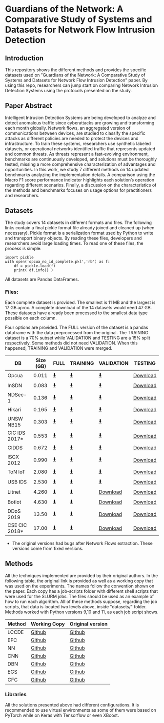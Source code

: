 # Guardians of the Network: A Comparative Study of Systems and Datasets for Network Flow Intrusion Detection


## Introduction
This repository shows the different methods and provides the specific datasets used on "Guardians of the Network: A Comparative Study of Systems and Datasets for Network Flow Intrusion Detection" paper. By using this repo, researchers can jump start on comparing Network Intrusion Detection Systems using the protocols presented on  the study.

## Paper Abstract
Intelligent Intrusion Detection Systems are being developed to analyze and detect anomalous traffic since cyberattacks are growing and transforming each month globally. Network flows, an aggregated version of communications between devices, are studied to classify the specific attacks as different policies are needed to protect the devices and infrastructure. To train these systems, researchers use synthetic labeled datasets, or operational networks identified traffic that represents updated and common threats. As threats represent a fast-evolving environment, benchmarks are continuously developed, and solutions must be thoroughly tested, missing a more comprehensive characterization of advantages and opportunities. In this work, we study 7 different methods on 14 updated benchmarks analyzing the implementation details. A comparison using the Macro F1 score performance indicator highlights each solution’s operation regarding different scenarios. Finally, a discussion on the characteristics of the methods and benchmarks focuses on usage options for practitioners and researchers.

## Datasets

The study covers 14 datasets in different formats and files. The following links contain a final pickle format file already joined and cleaned up (when necessary). Pickle format is a serialization format used by Python to write and transport binary objects. By reading these files, developers and researchers avoid large loading times. To read one of these files, the process is simple:

```
import pickle
with open('opcua_no_id_complete.pkl','rb') as f:
    df = pickle.load(f)
    print( df.info() )
```

All datasets are Pandas DataFrames. 

### Files:
Each complete dataset is provided. The smallest is 11 MB and the largest is 17 GB aprox. A complete download of the 14 datasets would need 47 GB. These datasets have already been processed to the smallest data type possible on each column. 

Four options are provided. The FULL version of the dataset is a pandas dataframe with the data preprocessed from the original. The TRAINING dataset is a 70% subset while VALIDATION and TESTING are a 15% split respectively. Some methods did not need VALIDATION. When this happened, TRAINING and VALIDATION were merged.


| DB           | Size (GB)    | FULL                                                                                                                                                                                        | TRAINING                                                                                                                                                                                      | VALIDATION | TESTING  |
|--------------|--------------|---------------------------------------------------------------------------------------------------------------------------------------------------------------------------------------------|-----------------------------------------------------------------------------------------------------------------------------------------------------------------------------------------------|------------|----------|
| Opcua        | 0.011        | [:arrow_down:](https://uottawa-my.sharepoint.com/personal/pbranco_uottawa_ca/Documents/IDS-paper-datasets/Full%20Data/opcua_no_id_complete.pkl?csf=1&web=1&e=Moonxa)                        | [:arrow_down:](https://uottawa-my.sharepoint.com/personal/pbranco_uottawa_ca/Documents/IDS-paper-datasets/Training%20Data/opcua_no_id_complete_train.pkl?csf=1&web=1&e=pc4EaL)                    | [:arrow_down:](https://uottawa-my.sharepoint.com/personal/pbranco_uottawa_ca/Documents/IDS-paper-datasets/Validation%20Data/opcua_no_id_complete_validation.pkl?csf=1&web=1&e=MEN8US)                         | [Download]() |
| InSDN        | 0.083        | [:arrow_down:](https://uottawa-my.sharepoint.com/personal/pbranco_uottawa_ca/Documents/IDS-paper-datasets/Full%20Data/insdata_no_flow_id_no_ts_complete.pkl?csf=1&web=1&e=kgNjAc)           | [:arrow_down:](https://uottawa-my.sharepoint.com/personal/pbranco_uottawa_ca/Documents/IDS-paper-datasets/Training%20Data/insdata_no_flow_id_no_ts_complete_train.pkl?csf=1&web=1&e=GYfPph)       | [:arrow_down:](https://uottawa-my.sharepoint.com/personal/pbranco_uottawa_ca/Documents/IDS-paper-datasets/Validation%20Data/insdata_no_flow_id_no_ts_complete_validation.pkl?csf=1&web=1&e=E9hdb4)            | [Download]() |
| NDSec-1      | 0.136        | [:arrow_down:](https://uottawa-my.sharepoint.com/personal/pbranco_uottawa_ca/Documents/IDS-paper-datasets/Full%20Data/nds1_clean_complete.pkl?csf=1&web=1&e=kXSGsT)                         | [:arrow_down:](https://uottawa-my.sharepoint.com/personal/pbranco_uottawa_ca/Documents/IDS-paper-datasets/Training%20Data/nds1_clean_complete_train.pkl?csf=1&web=1&e=ldV10M)                     | [:arrow_down:](https://uottawa-my.sharepoint.com/personal/pbranco_uottawa_ca/Documents/IDS-paper-datasets/Validation%20Data/nds1_clean_complete_validation.pkl?csf=1&web=1&e=PmA3me)                          | [Download]() |
| Hikari       | 0.165        | [:arrow_down:](https://uottawa-my.sharepoint.com/personal/pbranco_uottawa_ca/Documents/IDS-paper-datasets/Full%20Data/hikari_no_flow_id_complete.pkl?csf=1&web=1&e=dDq2ul)                  | [:arrow_down:](https://uottawa-my.sharepoint.com/personal/pbranco_uottawa_ca/Documents/IDS-paper-datasets/Training%20Data/hikari_no_flow_id_complete_train.pkl?csf=1&web=1&e=1lRIDq)              | [:arrow_down:](https://uottawa-my.sharepoint.com/personal/pbranco_uottawa_ca/Documents/IDS-paper-datasets/Validation%20Data/hikari_no_flow_id_complete_validation.pkl?csf=1&web=1&e=2vbwGi)                   | [Download]() |
| UNSW NB15    | 0.303        | [:arrow_down:](https://uottawa-my.sharepoint.com/personal/pbranco_uottawa_ca/Documents/IDS-paper-datasets/Full%20Data/nfunswnb15_no_flow_id_complete.pkl?csf=1&web=1&e=5kKsZx)              | [:arrow_down:](https://uottawa-my.sharepoint.com/personal/pbranco_uottawa_ca/Documents/IDS-paper-datasets/Training%20Data/nfunswnb15_no_flow_id_complete_train.pkl?csf=1&web=1&e=mg8rNr)          | [:arrow_down:](https://uottawa-my.sharepoint.com/personal/pbranco_uottawa_ca/Documents/IDS-paper-datasets/Validation%20Data/nfunswnb15_no_flow_id_complete_validation.pkl?csf=1&web=1&e=XOL5oy)               | [Download]() |
| CIC IDS 2017* | 0.553       | [:arrow_down:](https://uottawa-my.sharepoint.com/personal/pbranco_uottawa_ca/Documents/IDS-paper-datasets/Full%20Data/dataset_cicids2017_87_cols_no_time_no_id.pkl?csf=1&web=1&e=G6pMbQ)    | [:arrow_down:](https://uottawa-my.sharepoint.com/personal/pbranco_uottawa_ca/Documents/IDS-paper-datasets/Training%20Data/dataset_cicids2017_87_cols_no_time_no_id_train.pkl?csf=1&web=1&e=2dFBOQ)| [:arrow_down:](https://uottawa-my.sharepoint.com/personal/pbranco_uottawa_ca/Documents/IDS-paper-datasets/Validation%20Data/dataset_cicids2017_87_cols_no_time_no_id_validation.pkl?csf=1&web=1&e=4rBs0r)     | [Download]() |
| CIDDS        | 0.672        | [:arrow_down:](https://uottawa-my.sharepoint.com/personal/pbranco_uottawa_ca/Documents/IDS-paper-datasets/Full%20Data/cidds_clean_complete.pkl?csf=1&web=1&e=R30zha)                        | [:arrow_down:](https://uottawa-my.sharepoint.com/personal/pbranco_uottawa_ca/Documents/IDS-paper-datasets/Training%20Data/cidds_clean_complete_train.pkl?csf=1&web=1&e=xtdo2u)                    | [:arrow_down:](https://uottawa-my.sharepoint.com/personal/pbranco_uottawa_ca/Documents/IDS-paper-datasets/Validation%20Data/cidds_clean_complete_validation.pkl?csf=1&web=1&e=1l7Jke)                         | [Download]() |
| ISCX 2012    | 0.990        | [:arrow_down:](https://uottawa-my.sharepoint.com/personal/pbranco_uottawa_ca/Documents/IDS-paper-datasets/Full%20Data/iscx2012_clean_complete.pkl?csf=1&web=1&e=dJ8qkh)                     | [:arrow_down:](https://uottawa-my.sharepoint.com/personal/pbranco_uottawa_ca/Documents/IDS-paper-datasets/Training%20Data/iscx2012_clean_complete_train.pkl?csf=1&web=1&e=BBdjx2)                 | [:arrow_down:](https://uottawa-my.sharepoint.com/personal/pbranco_uottawa_ca/Documents/IDS-paper-datasets/Validation%20Data/iscx2012_clean_complete_validation.pkl?csf=1&web=1&e=Fpixru)                      | [Download]() |
| ToN IoT      | 2.080        | [:arrow_down:](https://uottawa-my.sharepoint.com/personal/pbranco_uottawa_ca/Documents/IDS-paper-datasets/Full%20Data/nftoniot_no_flow_id_complete.pkl?csf=1&web=1&e=hnUugR)                | [:arrow_down:](https://uottawa-my.sharepoint.com/personal/pbranco_uottawa_ca/Documents/IDS-paper-datasets/Training%20Data/nftoniot_no_flow_id_complete_train.pkl?csf=1&web=1&e=lRDxW0)            | [:arrow_down:](https://uottawa-my.sharepoint.com/personal/pbranco_uottawa_ca/Documents/IDS-paper-datasets/Validation%20Data/nftoniot_no_flow_id_complete_validation.pkl?csf=1&web=1&e=YBHrrj)                 | [Download]() |
| USB IDS      | 2.530        | [:arrow_down:](https://uottawa-my.sharepoint.com/personal/pbranco_uottawa_ca/Documents/IDS-paper-datasets/Full%20Data/usb_ids.pkl?csf=1&web=1&e=SxY4zg)                                     | [:arrow_down:](https://uottawa-my.sharepoint.com/personal/pbranco_uottawa_ca/Documents/IDS-paper-datasets/Training%20Data/usb_ids_train.pkl?csf=1&web=1&e=CYkXHw)                                 | [:arrow_down:](https://uottawa-my.sharepoint.com/personal/pbranco_uottawa_ca/Documents/IDS-paper-datasets/Validation%20Data/usb_ids_validation.pkl?csf=1&web=1&e=OMgJCg)                                      | [Download]() |
| Litnet       | 4.260        | [:arrow_down:](https://uottawa-my.sharepoint.com/personal/pbranco_uottawa_ca/Documents/IDS-paper-datasets/Full%20Data/litnet_cleaned_complete.pkl?csf=1&web=1&e=6EqC29)                     | [:arrow_down:]() | [Download]()   | [Download]() |
| BotIot       | 4.630        | [:arrow_down:](https://uottawa-my.sharepoint.com/personal/pbranco_uottawa_ca/Documents/IDS-paper-datasets/Full%20Data/nfbotiot_no_flow_id_complete.pkl?csf=1&web=1&e=rFjETl)                | [:arrow_down:]() | [Download]()   | [Download]() |
| DDoS 2019    | 13.50        | [:arrow_down:](https://uottawa-my.sharepoint.com/personal/pbranco_uottawa_ca/Documents/IDS-paper-datasets/Full%20Data/cic_ids_2019_no_id_no_ts.pkl?csf=1&web=1&e=RHSviN)                    | [:arrow_down:]() | [Download]()   | [Download]() |
| CSE CIC 2018* | 17.00       | [:arrow_down:](https://uottawa-my.sharepoint.com/personal/pbranco_uottawa_ca/Documents/IDS-paper-datasets/Full%20Data/cic_ids_2018_no_flow_id_no_ts_w_labels.pkl?csf=1&web=1&e=dh3qgR)      | [:arrow_down:]() | [Download]()   | [Download]() |

* The original versions had bugs after Network Flows extraction. These versions come from fixed versions. 

## Methods

All the techniques implemented are provided by their original authors. In the following table, the original link is provided as well as a working copy that was used on the experiments. The names follow the convention shown on the paper. Each copy has a job-scripts folder with different shell scripts that were used for the SLURM jobs. The files should be used as an example of how to run each algorithm. All of these methods suppose, regarding the job scripts, that data is located two levels above, inside "datasets/<dataset name>" folder. Methods worked with Python versions 9,10 and 11, as each job script shows.   



| Method       | Working Copy                                                                   | Original version                                                      |
|--------------|--------------------------------------------------------------------------------|-----------------------------------------------------------------------|
| LCCDE        | [Github](https://github.com/joekreatera/cc_boost_ids_ml)                       | [Github](https://github.com/Western-OC2-Lab/Intrusion-Detection-System-Using-Machine-Learning)              |
| EFC          | [Github](https://github.com/joekreatera/cc_efc_ids_ml)                         | [Github](https://github.com/EnergyBasedFlowClassifier/EFC-package)              |
| NN           | [Github](https://github.com/joekreatera/cc_deep_learning_ids_tf)               | [Github](https://github.com/Colorado-Mesa-University-Cybersecurity/DeepLearning-IDS)              |
| CNN          | [Github](https://github.com/joekreatera/cc_deep_learn_ids_tf)                  | [Github](https://github.com/dwday/deep_learn_ids)              |
| DBN          | [Github](https://github.com/joekreatera/cc_dbn_ids_torch)                      | [Github](https://github.com/othmbela/dbn-based-nids)              |
| EGS          | [Github](https://github.com/joekreatera/cc_e_graph_sage_ids_torch)             | [Github](https://github.com/waimorris/E-GraphSAGE)              |
| CFC          | [Github](https://github.com/joekreatera/cc_conflow_ids_torch)                  | [Github](https://github.com/AshinWang/ConFlow?tab=readme-ov-file)              |


### Libraries

All the solutions presented above had different configurations. It is recommended to use virtual environments as some of them were based on PyTorch while on Keras with Tensorflow or even XBoost. 
